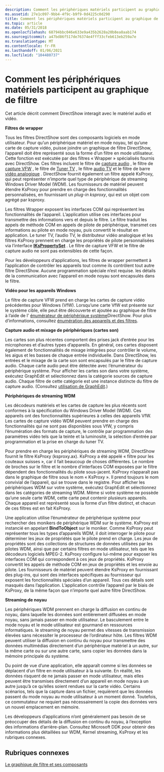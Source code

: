 ```yaml
---
description: Comment les périphériques matériels participent au graphique de filtre
ms.assetid: 27e1c097-9bb4-4f9c-b9f9-0d4225c0d290
title: Comment les périphériques matériels participent au graphique de filtre
ms.topic: article
ms.date: 05/31/2018
ms.openlocfilehash: 68794bbc046e633e9a435b2628a20b8ea8aab174
ms.sourcegitcommit: a47bd86f517de76374e4fff33cfeb613eb259a7e
ms.translationtype: MT
ms.contentlocale: fr-FR
ms.lasthandoff: 01/06/2021
ms.locfileid: "104480737"
---
```

# <a name="how-hardware-devices-participate-in-the-filter-graph"></a>Comment les périphériques matériels participent au graphique de filtre

Cet article décrit comment DirectShow interagit avec le matériel audio et vidéo.

**Filtres de wrapper**

Tous les filtres DirectShow sont des composants logiciels en mode utilisateur. Pour qu’un périphérique matériel en mode noyau, tel qu’une carte de capture vidéo, puisse joindre un graphique de filtre DirectShow, l’appareil doit être représenté sous la forme d’un filtre en mode utilisateur. Cette fonction est exécutée par des filtres « Wrapper » spécialisés fournis avec DirectShow. Ces filtres incluent le filtre de [capture audio](audio-capture.md) , le filtre de [capture VFW](vfw-capture-filter.md) , le filtre de [Tuner TV](tv-tuner-filter.md) , le filtre [audio TV](tv-audio-filter.md) et le filtre de barre [vidéo analogique](analog-video-crossbar-filter.md) . DirectShow fournit également un filtre appelé KsProxy, qui peut représenter n’importe quel type de périphérique de streaming Windows Driver Model (WDM). Les fournisseurs de matériel peuvent étendre KsProxy pour prendre en charge des fonctionnalités personnalisées, en fournissant un *plug-in ksproxy*, qui est un objet com agrégé par ksproxy.

Les filtres Wrapper exposent les interfaces COM qui représentent les fonctionnalités de l’appareil. L’application utilise ces interfaces pour transmettre des informations vers et depuis le filtre. Le filtre traduit les appels de méthode COM en appels de pilote de périphérique, transmet ces informations au pilote en mode noyau, puis convertit le résultat en application. Le tuner TV, l’audio TV, le distributeur vidéo analogique et les filtres KsProxy prennent en charge les propriétés de pilote personnalisées via l’interface [**IKsPropertySet**](ikspropertyset.md) . Le filtre de capture VFW et le filtre de capture audio ne sont pas extensibles de cette façon.

Pour les développeurs d’applications, les filtres de wrapper permettent à l’application de contrôler les appareils tout comme ils contrôlent tout autre filtre DirectShow. Aucune programmation spéciale n’est requise. les détails de la communication avec l’appareil en mode noyau sont encapsulés dans le filtre.

**Vidéo pour les appareils Windows**

Le filtre de capture VFW prend en charge les cartes de capture vidéo précédentes pour Windows (VfW). Lorsqu’une carte VfW est présente sur le système cible, elle peut être découverte et ajoutée au graphique de filtre à l’aide de l' [énumérateur de périphérique système](system-device-enumerator.md)DirectShow. Pour plus d’informations, consultez [énumération des appareils et des filtres](enumerating-devices-and-filters.md).

**Capture audio et mixage de périphériques (cartes son)**

Les cartes son plus récentes comportent des prises jack d’entrée pour les microphones et d’autres types d’appareils. En général, ces cartes disposent également de fonctionnalités de mixage intégrées pour contrôler le volume, les aigus et les basses de chaque entrée individuelle. Dans DirectShow, les entrées et le mixage de la carte son sont encapsulés par le filtre de capture audio. Chaque carte audio peut être détectée avec l’énumérateur du périphérique système. Pour afficher les cartes son dans votre système, exécutez GraphEdit et sélectionnez dans la catégorie sources de capture audio. Chaque filtre de cette catégorie est une instance distincte du filtre de capture audio. (Consultez [utilisation de GraphEdit](using-graphedit.md).)

**Périphériques de streaming WDM**

Les décodeurs matériels et les cartes de capture les plus récents sont conformes à la spécification du Windows Driver Model (WDM). Ces appareils ont des fonctionnalités supérieures à celles des appareils VfW. Les cartes de capture vidéo WDM peuvent prendre en charge des fonctionnalités qui ne sont pas disponibles sous VfW, y compris l’énumération des formats de capture, le contrôle par programmation des paramètres vidéo tels que la teinte et la luminosité, la sélection d’entrée par programmation et la prise en charge du tuner TV.

Pour prendre en charge les périphériques de streaming WDM, DirectShow fournit le filtre KsProxy (ksproxy.ax). KsProxy a été appelé « filtre pour les couteaux suisses », car il fait beaucoup de choses différentes. Le nombre de broches sur le filtre et le nombre d’interfaces COM exposées par le filtre dépendent des fonctionnalités du pilote sous-jacent. KsProxy n’apparaît pas dans le graphique de filtre sous le nom « KsProxy ». Il prend toujours le nom convivial de l’appareil, qui se trouve dans le registre. Pour afficher les périphériques WDM sur votre système, exécutez GraphEdit et sélectionnez dans les catégories de streaming WDM. Même si votre système ne possède qu’une seule carte WDM, cette carte peut contenir plusieurs appareils. Chaque appareil est représenté sous la forme d’un filtre distinct, et chacun de ces filtres est en fait KsProxy.

Une application utilise l’énumérateur de périphérique système pour rechercher des monikers de périphérique WDM sur le système. KsProxy est instancié en appelant **BindToObject** sur le moniker. Comme KsProxy peut représenter tous les types d’appareils WDM, il doit interroger le pilote pour déterminer les jeux de propriétés que le pilote prend en charge. Les jeux de propriétés sont des collections de structures de données utilisées par les pilotes WDM, ainsi que par certains filtres en mode utilisateur, tels que les décodeurs logiciels MPEG-2. KsProxy configure lui-même pour exposer les interfaces COM qui correspondent à ces jeux de propriétés. KsProxy convertit les appels de méthode COM en jeux de propriétés et les envoie au pilote. Les fournisseurs de matériel peuvent étendre KsProxy en fournissant des plug-ins, qui sont des interfaces spécifiques au fournisseur qui exposent les fonctionnalités spéciales d’un appareil. Tous ces détails sont masqués dans l’application. L’application contrôle l’appareil par le biais de KsProxy, de la même façon que n’importe quel autre filtre DirectShow.

**Streaming de noyau**

Les périphériques WDM prennent en charge la diffusion en continu de noyau, dans laquelle les données sont entièrement diffusées en mode noyau, sans jamais passer en mode utilisateur. Le basculement entre le mode noyau et le mode utilisateur est gourmand en ressources informatiques. le streaming de noyau permet des vitesses de transmission élevées sans nécessiter le processeur de l’ordinateur hôte. Les filtres WDM peuvent utiliser la diffusion en continu du noyau pour transmettre des données multimédias directement d’un périphérique matériel à un autre, sur la même carte ou sur une autre carte, sans copier les données dans la mémoire principale du système.

Du point de vue d’une application, elle apparaît comme si les données se déplacent d’un filtre en mode utilisateur à la suivante. En réalité, les données risquent de ne jamais passer en mode utilisateur, mais elles peuvent être transmises directement d’un appareil en mode noyau à un autre jusqu’à ce qu’elles soient rendues sur la carte vidéo. Certains scénarios, tels que la capture dans un fichier, requièrent que les données passent du mode noyau au mode utilisateur à un moment donné. Toutefois, ce commutateur ne requiert pas nécessairement la copie des données vers un nouvel emplacement en mémoire.

Les développeurs d’applications n’ont généralement pas besoin de se préoccuper des détails de la diffusion en continu du noyau, à l’exception des informations d’arrière-plan. Consultez Microsoft DDK pour obtenir des informations plus détaillées sur WDM, Kernel streaming, KsProxy et les rubriques connexes.

## <a name="related-topics"></a>Rubriques connexes

<dl> <dt>

[Le graphique de filtre et ses composants](the-filter-graph-and-its-components.md)
</dt> </dl>

 

 




